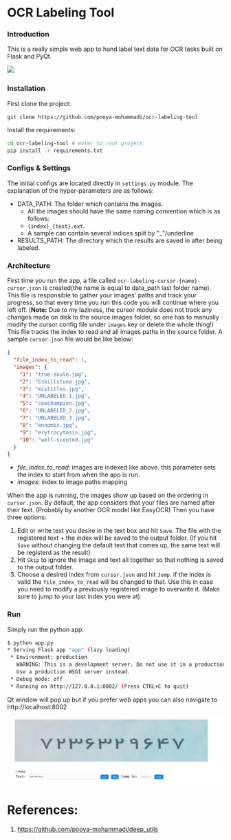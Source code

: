# OCR Labeling Tool

### Introduction

This is a really simple web app to hand label text data for OCR tasks built on Flask and PyQt.

![](assets/demo.gif)

### Installation

First clone the project:
```commandline
git clone https://github.com/pooya-mohammadi/ocr-labeling-tool
```

Install the requirements:

```bash
cd ocr-labeling-tool # enter to root project
pip install -r requirements.txt
```

### Configs & Settings

The initial configs are located directly in `settings.py` module. The explanation of the hyper-parameters are as
follows:

* DATA_PATH: The folder which contains the images.
    * All the images should have the same naming convention which is as follows:
    * `{index}_{text}.ext`.
    * A sample can contain several indices split by "_"/underline
* RESULTS_PATH: The directory which the results are saved in after being labeled.

### Architecture

First time you run the app, a file called `ocr-labeling-cursor-{name}-cursor.json` is created(the name is equal to data_path
last folder name). This file is responsible to gather your images' paths and track your progress, so that every time you run this code you will continue where you left off.
(**Note:** Due to my laziness, the cursor module does not track any changes made on disk to
the source images folder, so one has to manually modify the cursor config file under `images` key or
delete the whole thing!) This file tracks the index to read and all images paths in the source folder.
A sample `cursor.json` file would be like below:

```json
{
  "file_index_to_read": 1,
  "images": {
    "1": "true-soule.jpg",
    "2": "Eskillstuna.jpg",
    "3": "mistitles.jpg",
    "4": "UNLABELED_1.jpg",
    "5": "coochampion.jpg",
    "6": "UNLABELED_2.jpg",
    "7": "UNLABELED_3.jpg",
    "8": "ennomic.jpg",
    "9": "erytrocytosis.jpg",
    "10": "well-scented.jpg"
  }
}
```

- *file_index_to_read*: images are indexed like above. this parameter sets the index to start from when the app is run.
- *images*: index to image paths mapping

When the app is running, the images show up based on the ordering in `cursor.json`. By default, the app considers that
your files are named after their text. (Probably by another OCR model like EasyOCR) Then you have three options:

1. Edit or write text you desire in the text box and hit `Save`. The file with the registered text + the index will be
   saved to the output folder. (If you hit `Save` without changing the default text that comes up, the same text will be
   registerd as the result)
2. Hit `Skip` to ignore the image and text all together so that nothing is saved to the output folder.
3. Choose a desired index from `cursor.json` and hit `Jump`. if the index is valid the `file_index_to_read` will be
   changed to that. Use this in case you need to modify a previously registered image to overwrite it. (Make sure to
   jump to your last index you were at)

### Run

Simply run the python app:

```bash
$ python app.py
* Serving Flask app "app" (lazy loading)
 * Environment: production
   WARNING: This is a development server. Do not use it in a production deployment.
   Use a production WSGI server instead.
 * Debug mode: off
 * Running on http://127.0.0.1:8002/ (Press CTRL+C to quit)
```

Qt window will pop up but if you prefer web apps you can also navigate to http://localhost:8002

![](assets/demo.png)

# References:
1. https://github.com/pooya-mohammadi/deep_utils
